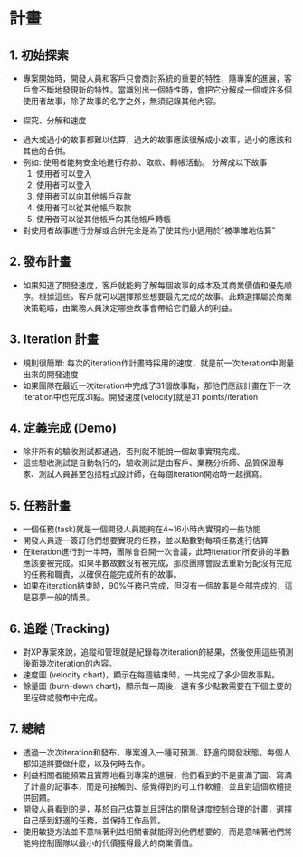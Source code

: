 計畫
======

## 1. 初始探索
- 專案開始時，開發人員和客戶只會商討系統的重要的特性，隨專案的進展，客戶會不斷地發現新的特性。當識別出一個特性時，會把它分解成一個或許多個使用者故事，除了故事的名字之外，無須記錄其他內容。
* 探究、分解和速度
- 過大或過小的故事都難以估算，過大的故事應該很解成小故事，過小的應該和其他的合併。
- 例如: 使用者能夠安全地進行存款、取款、轉帳活動。 分解成以下故事
    1. 使用者可以登入
    2. 使用者可以登入
    3. 使用者可以向其他帳戶存款
    4. 使用者可以從其他帳戶取款
    5. 使用者可以從其他帳戶向其他帳戶轉帳
- 對使用者故事進行分解或合併完全是為了使其他小適用於"被準確地估算"

## 2. 發布計畫
- 如果知道了開發速度，客戶就能夠了解每個故事的成本及其商業價值和優先順序。根據這些，客戶就可以選擇那些想要最先完成的故事。此類選擇屬於商業決策範疇，由業務人員決定哪些故事會帶給它們最大的利益。

## 3. Iteration 計畫
- 規則很簡單: 每次的iteration作計畫時採用的速度，就是前一次iteration中測量出來的開發速度
- 如果團隊在最近一次iteration中完成了31個故事點，那他們應該計畫在下一次iteration中也完成31點。開發速度(velocity)就是31 points/iteration

## 4. 定義完成 (Demo)
- 除非所有的驗收測試都通過，否則就不能說一個故事實現完成。
- 這些驗收測試是自動執行的，驗收測試是由客戶、業務分析師、品質保證專家、測試人員甚至包括程式設計師，在每個iteration開始時一起撰寫。

## 5. 任務計畫
- 一個任務(task)就是一個開發人員能夠在4~16小時內實現的一些功能
- 開發人員逐一簽訂他們想要實現的任務，並以點數對每項任務進行估算
- 在iteration進行到一半時，團隊會召開一次會議，此時iteration所安排的半數應該要被完成。如果半數故數沒有被完成，那麼團隊會設法重新分配沒有完成的任務和職責，以確保在能完成所有的故事。
- 如果在iteration結束時，90%任務已完成，但沒有一個故事是全部完成的，這是惡夢一般的情景。

## 6. 追蹤 (Tracking)
- 對XP專案來說，追蹤和管理就是紀錄每次iteration的結果，然後使用這些預測後面幾次iteration的內容。
- 速度圖 (velocity chart)，顯示在每週結束時，一共完成了多少個故事點。
- 餘量圖 (burn-down chart)，顯示每一周後，還有多少點數需要在下個主要的里程碑或發布中完成。

## 7. 總結
- 透過一次次iteration和發布，專案進入一種可預測、舒適的開發狀態。每個人都知道將要做什麼，以及何時去作。
- 利益相關者能頻繁且實際地看到專案的進展，他們看到的不是畫滿了圖、寫滿了計畫的記事本，而是可接觸到、感覺得到的可工作軟體，並且對這個軟體提供回饋。
- 開發人員看到的是，基於自己估算並且評估的開發速度控制合理的計畫，選擇自己感到舒適的任務，並保持工作品質。
- 使用敏捷方法並不意味著利益相關者就能得到他們想要的，而是意味著他們將能夠控制團隊以最小的代價獲得最大的商業價值。